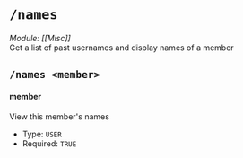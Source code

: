 # `/names`
*Module: [[Misc]]*<br>
Get a list of past usernames and display names of a member
## `/names <member>`
#### member
View this member's names
- Type: `USER`
- Required: `TRUE`